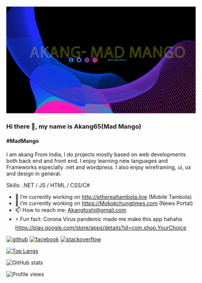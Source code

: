![#MadMango](https://github.com/akang65/akang65/blob/main/ba.jpg)

### Hi there 👋, my name is Akang65(Mad Mango)
#### #MadMango


I am akang From India, I do projects mostly based on web developments  both back end and front end. I enjoy learning new languages and Frameworks especially .net and wordpress. I also enjoy wireframing, ui, ux and design in general.

Skills: .NET / JS / HTML / CSS/C#

- 🔭 I’m currently working on http://etherealtambola.live (Mobile Tambola)
- 🔭 I’m currently working on https://Mokokchungtimes.com (News Portal)
- 📫 How to reach me: Akangtoshi@gmail.com 
- ⚡ Fun fact: Corona Virus pandemic made me make this app hahaha https://play.google.com/store/apps/details?id=com.shop.YourChoice 


[<img src='https://cdn.jsdelivr.net/npm/simple-icons@3.0.1/icons/github.svg' alt='github' height='40'>](https://github.com/Akang65)  [<img src='https://cdn.jsdelivr.net/npm/simple-icons@3.0.1/icons/facebook.svg' alt='facebook' height='40'>](https://www.facebook.com/Akang.Mchn)  [<img src='https://cdn.jsdelivr.net/npm/simple-icons@3.0.1/icons/stackoverflow.svg' alt='stackoverflow' height='40'>](https://stackoverflow.com/users/5956625/akang-toshi)  

[![Top Langs](https://github-readme-stats.vercel.app/api/top-langs/?username=Akang65)](https://github.com/anuraghazra/github-readme-stats)

![GitHub stats](https://github-readme-stats.vercel.app/api?username=Akang65&show_icons=true)  

![Profile views](https://gpvc.arturio.dev/Akang65)  
